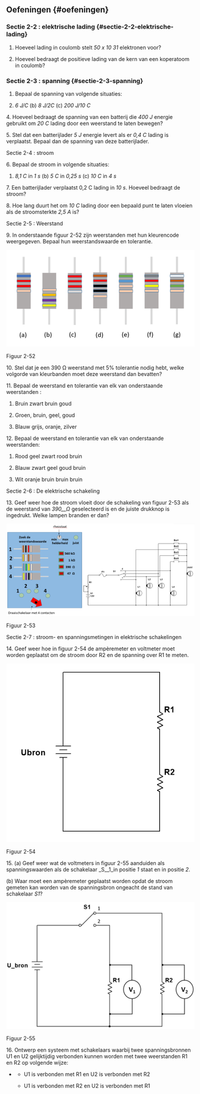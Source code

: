 ## Oefeningen {#oefeningen}

### Sectie 2-2 : elektrische lading {#sectie-2-2-elektrische-lading}

1.  Hoeveel lading in coulomb stelt _50 x 10_ _31_ elektronen voor?

2.  Hoeveel bedraagt de positieve lading van de kern van een koperatoom in coulomb?

### Sectie 2-3 : spanning {#sectie-2-3-spanning}

1.  Bepaal de spanning van volgende situaties:

1.  _6 J/C_ (b) _8 J/2C_ (c) _200 J/10 C_

4\. Hoeveel bedraagt de spanning van een batterij die _400 J_ energie gebruikt om _20 C_ lading door een weerstand te laten bewegen?

5\. Stel dat een batterijlader _5 J_ energie levert als er _0,4 C_ lading is verplaatst. Bepaal dan de spanning van deze batterijlader.

Sectie 2-4 : stroom

6\. Bepaal de stroom in volgende situaties:

1.  _8,1 C_ in _1 s_ (b) _5 C_ in _0,25 s_ (c) _10 C_ in _4 s_

7\. Een batterijlader verplaatst 0,2 C lading in _10 s_. Hoeveel bedraagt de stroom?

8\. Hoe lang duurt het om _10 C_ lading door een bepaald punt te laten vloeien als de stroomsterkte _2,5 A_ is?

Sectie 2-5 : Weerstand

9\. In onderstaande figuur 2-52 zijn weerstanden met hun kleurencode weergegeven. Bepaal hun weerstandswaarde en tolerantie.

![](/assets/afbeelding_257.png) 

Figuur 2-52

10\. Stel dat je een 390 Ω weerstand met 5% tolerantie nodig hebt, welke volgorde van kleurbanden moet deze weerstand dan bevatten?

11\. Bepaal de weerstand en tolerantie van elk van onderstaande weerstanden :

1.  Bruin zwart bruin goud

2.  Groen, bruin, geel, goud

3.  Blauw grijs, oranje, zilver

12\. Bepaal de weerstand en tolerantie van elk van onderstaande weerstanden:

1.  Rood geel zwart rood bruin

2.  Blauw zwart geel goud bruin

3.  Wit oranje bruin bruin bruin

Sectie 2-6 : De elektrische schakeling

13\. Geef weer hoe de stroom vloeit door de schakeling van figuur 2-53 als de weerstand van _390__Ω_ geselecteerd is en de juiste drukknop is ingedrukt. Welke lampen branden er dan?

![](/assets/afbeelding_258.png) 

Figuur 2-53

Sectie 2-7 : stroom- en spanningsmetingen in elektrische schakelingen

14\. Geef weer hoe in figuur 2-54 de ampèremeter en voltmeter moet worden geplaatst om de stroom door R2 en de spanning over R1 te meten.

![](/assets/afbeelding_266.png) 

Figuur 2-54

15\. (a) Geef weer wat de voltmeters in figuur 2-55 aanduiden als spanningswaarden als de schakelaar _S__1_in positie _1_ staat en in positie _2_.

(b) Waar moet een ampèremeter geplaatst worden opdat de stroom gemeten kan worden van de spanningsbron ongeacht de stand van schakelaar _S1_?

![](/assets/afbeelding_262.png) 

Figuur 2-55

16\. Ontwerp een systeem met schakelaars waarbij twee spanningsbronnen U1 en U2 gelijktijdig verbonden kunnen worden met twee weerstanden R1 en R2 op volgende wijze:

*   *   U1 is verbonden met R1 en U2 is verbonden met R2

    *   U1 is verbonden met R2 en U2 is verbonden met R1